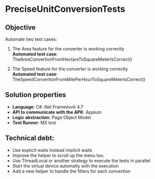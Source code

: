 # PreciseUnitConversionTests

## Objective

Automate two test cases:

1. The Area feature for the converter is working correctly\
  **Automated test case**: TheAreaConvertionFromHectareToSquareMeterIsCorrect()
  
2. The Speed feature for the converter is working correctly\
  **Automated test case**: TheSpeedConvertionFromMilePerHourToSquareMeterIsCorrect()

## Solution properties

- **Language**: C# .Net Framework 4.7
- **API to communicate with the APK**: Appium
- **Logic abstraction**: Page Object Model
- **Test Runner**: MS test

## Technical debt:

* Use explicit waits instead implicit waits
* Improve the helper to scroll up the menu too.
* Use ThreadLocal or another strategy to execute the tests in parallel
* Start the virtual device automatly with the execution
* Add a new helper to handle the filters for each convertion
